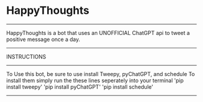 # HappyThoughts
_______________________________________
HappyThoughts is a bot that uses an UNOFFICIAL ChatGPT api to tweet a positive message once a day.
_______________________________________
INSTRUCTIONS
_______________________________________

To Use this bot, be sure to use install Tweepy, pyChatGPT, and schedule
To install them simply run the these lines seperately into your terminal
'pip install tweepy'
'pip install pyChatGPT'
'pip install schedule'
_______________________________________